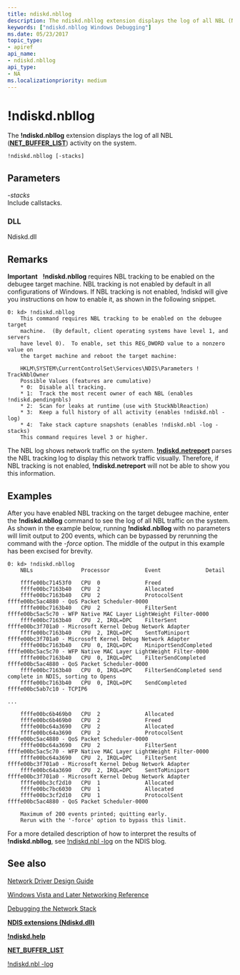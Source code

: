 ```yaml
---
title: ndiskd.nbllog
description: The ndiskd.nbllog extension displays the log of all NBL (NET_BUFFER_LIST) activity on the system.
keywords: ["ndiskd.nbllog Windows Debugging"]
ms.date: 05/23/2017
topic_type:
- apiref
api_name:
- ndiskd.nbllog
api_type:
- NA
ms.localizationpriority: medium
---
```


# !ndiskd.nbllog


The **!ndiskd.nbllog** extension displays the log of all NBL ([**NET\_BUFFER\_LIST**](../network/net-buffer-list-structure.md)) activity on the system.

```console
!ndiskd.nbllog [-stacks] 
```

## <span id="Parameters"></span><span id="parameters"></span><span id="PARAMETERS"></span>Parameters


<span id="_______-stacks______"></span><span id="_______-STACKS______"></span> *-stacks*   
Include callstacks.

### <span id="DLL"></span><span id="dll"></span>DLL

Ndiskd.dll

## Remarks

**Important**  
**!ndiskd.nbllog** requires NBL tracking to be enabled on the debugee target machine. NBL tracking is not enabled by default in all configurations of Windows. If NBL tracking is not enabled, !ndiskd will give you instructions on how to enable it, as shown in the following snippet.

```console
0: kd> !ndiskd.nbllog
    This command requires NBL tracking to be enabled on the debugee target
    machine.  (By default, client operating systems have level 1, and servers
    have level 0).  To enable, set this REG_DWORD value to a nonzero value on
    the target machine and reboot the target machine:
    
    HKLM\SYSTEM\CurrentControlSet\Services\NDIS\Parameters ! TrackNblOwner
    Possible Values (features are cumulative)
    * 0:  Disable all tracking.
    * 1:  Track the most recent owner of each NBL (enables !ndiskd.pendingnbls)
    * 2:  Scan for leaks at runtime (use with StuckNblReaction)
    * 3:  Keep a full history of all activity (enables !ndiskd.nbl -log)
    * 4:  Take stack capture snapshots (enables !ndiskd.nbl -log -stacks)
    This command requires level 3 or higher.
```

 

The NBL log shows network traffic on the system. [**!ndiskd.netreport**](-ndiskd-netreport.md) parses the NBL tracking log to display this network traffic visually. Therefore, if NBL tracking is not enabled, **!ndiskd.netreport** will not be able to show you this information.

## Examples

After you have enabled NBL tracking on the target debugee machine, enter the **!ndiskd.nbllog** command to see the log of all NBL traffic on the system. As shown in the example below, running **!ndiskd.nbllog** with no parameters will limit output to 200 events, which can be bypassed by rerunning the command with the *-force* option. The middle of the output in this example has been excised for brevity.

```console
0: kd> !ndiskd.nbllog
    NBLs               Processor           Event              Detail            
                                                                     
    ffffe00bc71453f0   CPU  0              Freed
    ffffe00bc7163b40   CPU  2              Allocated
    ffffe00bc7163b40   CPU  2              ProtocolSent       ffffe00bc5ac4880 - QoS Packet Scheduler-0000
    ffffe00bc7163b40   CPU  2              FilterSent         ffffe00bc5ac5c70 - WFP Native MAC Layer LightWeight Filter-0000
    ffffe00bc7163b40   CPU  2, IRQL=DPC    FilterSent         ffffe00bc3f701a0 - Microsoft Kernel Debug Network Adapter
    ffffe00bc7163b40   CPU  2, IRQL=DPC    SentToMiniport     ffffe00bc3f701a0 - Microsoft Kernel Debug Network Adapter
    ffffe00bc7163b40   CPU  0, IRQL=DPC    MiniportSendCompleted ffffe00bc5ac5c70 - WFP Native MAC Layer LightWeight Filter-0000
    ffffe00bc7163b40   CPU  0, IRQL=DPC    FilterSendCompleted ffffe00bc5ac4880 - QoS Packet Scheduler-0000
    ffffe00bc7163b40   CPU  0, IRQL=DPC    FilterSendCompleted send complete in NDIS, sorting to Opens
    ffffe00bc7163b40   CPU  0, IRQL=DPC    SendCompleted      ffffe00bc5ab7c10 - TCPIP6

...

    ffffe00bc6b469b0   CPU  2              Allocated
    ffffe00bc6b469b0   CPU  2              Freed
    ffffe00bc64a3690   CPU  2              Allocated
    ffffe00bc64a3690   CPU  2              ProtocolSent       ffffe00bc5ac4880 - QoS Packet Scheduler-0000
    ffffe00bc64a3690   CPU  2              FilterSent         ffffe00bc5ac5c70 - WFP Native MAC Layer LightWeight Filter-0000
    ffffe00bc64a3690   CPU  2, IRQL=DPC    FilterSent         ffffe00bc3f701a0 - Microsoft Kernel Debug Network Adapter
    ffffe00bc64a3690   CPU  2, IRQL=DPC    SentToMiniport     ffffe00bc3f701a0 - Microsoft Kernel Debug Network Adapter
    ffffe00bc3cf2d10   CPU  1              Allocated
    ffffe00bc7bc6030   CPU  1              Allocated
    ffffe00bc3cf2d10   CPU  1              ProtocolSent       ffffe00bc5ac4880 - QoS Packet Scheduler-0000

    Maximum of 200 events printed; quitting early.
    Rerun with the '-force' option to bypass this limit.
```

For a more detailed description of how to interpret the results of **!ndiskd.nbllog**, see [!ndiskd.nbl -log](/archive/blogs/ndis/ndiskd-nbl-log) on the NDIS blog.

## <span id="see_also"></span>See also

[Network Driver Design Guide](../network/index.md)

[Windows Vista and Later Networking Reference](/windows-hardware/drivers/ddi/_netvista/)

[Debugging the Network Stack](https://channel9.msdn.com/Shows/Defrag-Tools/Defrag-Tools-175-Debugging-the-Network-Stack)

[**NDIS extensions (Ndiskd.dll)**](ndis-extensions--ndiskd-dll-.md)

[**!ndiskd.help**](-ndiskd-help.md)

[**NET\_BUFFER\_LIST**](../network/net-buffer-list-structure.md)

[!ndiskd.nbl -log](/archive/blogs/ndis/ndiskd-nbl-log)

 

